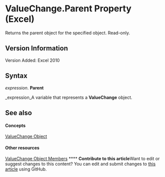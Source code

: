 
# ValueChange.Parent Property (Excel)

Returns the parent object for the specified object. Read-only.


## Version Information

Version Added: Excel 2010 


## Syntax

 _expression_. **Parent**

 _expression_A variable that represents a  **ValueChange** object.


## See also


#### Concepts


 [ValueChange Object](27335d52-7003-2268-b5d0-c2cd21588579.md)
#### Other resources


 [ValueChange Object Members](cd467d92-dee0-d049-0457-ec85ef74adf8.md)
****   **Contribute to this article**Want to edit or suggest changes to this content? You can edit and submit changes to  [this article](https://github.com/jhershey00/VBA_Excel_Test/OpenXMLCon/articles/386e01d9-1e88-861a-c6f2-7658f3f53903.md) using GitHub.

